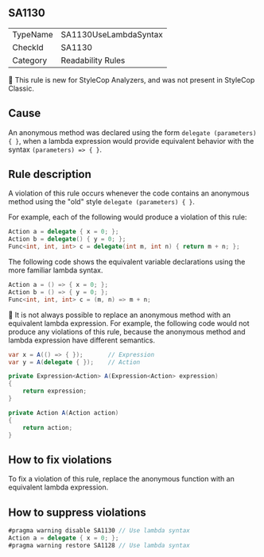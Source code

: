 ## SA1130

<table>
<tr>
  <td>TypeName</td>
  <td>SA1130UseLambdaSyntax</td>
</tr>
<tr>
  <td>CheckId</td>
  <td>SA1130</td>
</tr>
<tr>
  <td>Category</td>
  <td>Readability Rules</td>
</tr>
</table>

:memo: This rule is new for StyleCop Analyzers, and was not present in StyleCop Classic.

## Cause

An anonymous method was declared using the form `delegate (parameters) { }`, when a lambda expression would provide
equivalent behavior with the syntax `(parameters) => { }`.

## Rule description

A violation of this rule occurs whenever the code contains an anonymous method using the "old" style
`delegate (parameters) { }`.

For example, each of the following would produce a violation of this rule:

```csharp
Action a = delegate { x = 0; };
Action b = delegate() { y = 0; };
Func<int, int, int> c = delegate(int m, int n) { return m + n; };
```

The following code shows the equivalent variable declarations using the more familiar lambda syntax.

```csharp
Action a = () => { x = 0; };
Action b = () => { y = 0; };
Func<int, int, int> c = (m, n) => m + n;
```

:memo: It is not always possible to replace an anonymous method with an equivalent lambda expression. For example, the
following code would not produce any violations of this rule, because the anonymous method and lambda expression have
different semantics.

```csharp
var x = A(() => { });       // Expression
var y = A(delegate { });    // Action

private Expression<Action> A(Expression<Action> expression)
{
    return expression;
}

private Action A(Action action)
{
    return action;
}
```

## How to fix violations

To fix a violation of this rule, replace the anonymous function with an equivalent lambda expression.

## How to suppress violations

```csharp
#pragma warning disable SA1130 // Use lambda syntax
Action a = delegate { x = 0; };
#pragma warning restore SA1128 // Use lambda syntax
```
